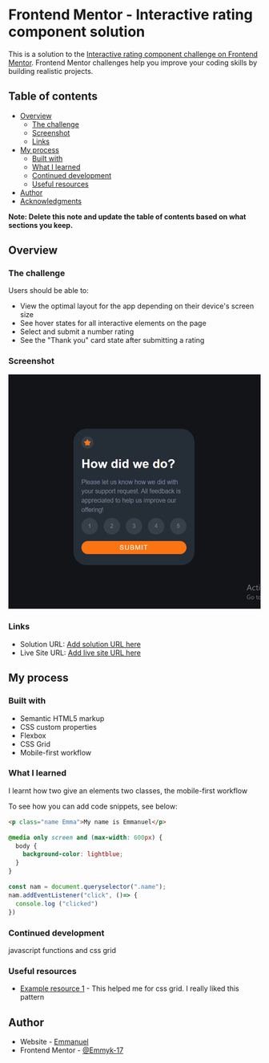 # Frontend Mentor - Interactive rating component solution

This is a solution to the [Interactive rating component challenge on Frontend Mentor](https://www.frontendmentor.io/challenges/interactive-rating-component-koxpeBUmI). Frontend Mentor challenges help you improve your coding skills by building realistic projects. 

## Table of contents

- [Overview](#overview)
  - [The challenge](#the-challenge)
  - [Screenshot](#screenshot)
  - [Links](#links)
- [My process](#my-process)
  - [Built with](#built-with)
  - [What I learned](#what-i-learned)
  - [Continued development](#continued-development)
  - [Useful resources](#useful-resources)
- [Author](#author)
- [Acknowledgments](#acknowledgments)

**Note: Delete this note and update the table of contents based on what sections you keep.**

## Overview

### The challenge

Users should be able to:

- View the optimal layout for the app depending on their device's screen size
- See hover states for all interactive elements on the page
- Select and submit a number rating
- See the "Thank you" card state after submitting a rating

### Screenshot

![Alt text](<Screenshot 2024-01-25 120428.png>)



### Links

- Solution URL: [Add solution URL here](https://github.com/Emmyk-17/Interactive-rating)
- Live Site URL: [Add live site URL here](https://emmyk-17.github.io/Interactive-rating/)

## My process

### Built with

- Semantic HTML5 markup
- CSS custom properties
- Flexbox
- CSS Grid
- Mobile-first workflow


### What I learned
I learnt how two give an elements two classes, the mobile-first workflow  

To see how you can add code snippets, see below:

```html
<p class="name Emma">My name is Emmanuel</p>
```

```css
@media only screen and (max-width: 600px) {
  body {
    background-color: lightblue;
  }
}
```
```js
const nam = document.queryselector(".name");
nam.addEventListener("click", ()=> {
  console.log ("clicked")
})
```

### Continued development

javascript functions and css grid


### Useful resources

- [Example resource 1](https://www.w3school.com) - This helped me for css grid. I really liked this pattern

## Author

- Website - [Emmanuel](https://www.your-site.com)
- Frontend Mentor - [@Emmyk-17](https://www.frontendmentor.io/profile/Emmyk-17)

